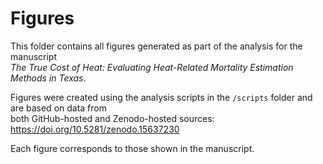 # Figures

This folder contains all figures generated as part of the analysis for the manuscript  
*The True Cost of Heat: Evaluating Heat-Related Mortality Estimation Methods in Texas*.

Figures were created using the analysis scripts in the `/scripts` folder and are based on data from  
both GitHub-hosted and Zenodo-hosted sources: https://doi.org/10.5281/zenodo.15637230

Each figure corresponds to those shown in the manuscript.
